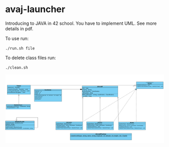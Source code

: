 # avaj-launcher

Introducing to JAVA in 42 school. You have to implement UML.
See more details in pdf. 

To use run:
```
./run.sh file
```
To delete class files run:
```
./clean.sh
```

![alt text](avaj_uml.jpg)
